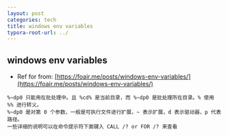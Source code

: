 ```yaml
---
layout: post
categories: tech
title: windows env variables
typora-root-url: ../
---
```

## windows env variables

- Ref for from: [https://foair.me/posts/windows-env-variables/](https://foair.me/posts/windows-env-variables/)

```
%~dp0 只能用在批处理中。且 %cd% 是当前目录，而 %~dp0 是批处理所在目录。% 使用 %% 进行转义。
%~dp0 是对第 0 个参数，一般是可执行文件进行扩展，~ 表示扩展，d 表示驱动器，p 代表路径。
一些详细的说明可以在命令提示符下面键入 CALL /? or FOR /? 来查看
```


